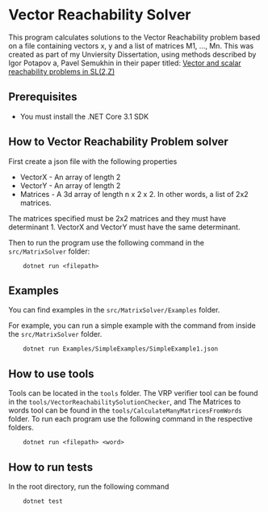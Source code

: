# Vector Reachability Solver
This program calculates solutions to the Vector Reachability problem based on a file containing vectors x, y and a list of matrices M1, ..., Mn. This was created as part of my Unviersity Dissertation, using methods described by Igor Potapov a, Pavel Semukhin in their paper titled: [Vector and scalar reachability problems in SL(2,Z)](https://www.sciencedirect.com/science/article/pii/S0022000018308110)

## Prerequisites
- You must install the .NET Core 3.1 SDK

## How to Vector Reachability Problem solver
First create a json file with the following properties

- VectorX - An array of length 2
- VectorY - An array of length 2
- Matrices - A 3d array of length n x 2 x 2. In other words, a list of 2x2 matrices.

The matrices specified must be 2x2 matrices and they must have determinant 1. VectorX and VectorY must have the same determinant.

Then to run the program use the following command in the ```src/MatrixSolver``` folder: 
```
    dotnet run <filepath>
```

## Examples

You can find examples in the ```src/MatrixSolver/Examples``` folder.

For example, you can run a simple example with the command from inside the ```src/MatrixSolver``` folder.
```
    dotnet run Examples/SimpleExamples/SimpleExample1.json
```

## How to use tools
Tools can be located in the ```tools``` folder. The VRP verifier tool can be found in the ```tools/VectorReachabilitySolutionChecker```, and The Matrices to words tool can be found in the ```tools/CalculateManyMatricesFromWords``` folder. To run each program use the following command in the respective folders.
```
    dotnet run <filepath> <word>
```



## How to run tests
In the root directory, run the following command
```
    dotnet test
```

